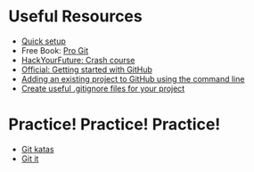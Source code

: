 # Useful Resources
<ul>
  <li><a href="https://github.com/HackTechGO/Command-Git/blob/master/git-setup.md">Quick setup</a></li>
  <li>Free Book: <a href="https://git-scm.com/book/en/v2">Pro Git</a></li>
  <li><a href="https://github.com/HackTechGO/Git">HackYourFuture: Crash course</a></li>
  <li><a href="https://help.github.com/en">Official: Getting started with GitHub</a></li>
  <li><a href="https://help.github.com/en/articles/adding-an-existing-project-to-github-using-the-command-line">Adding an existing project to GitHub using the command line </a></li>
  <li><a href="https://www.gitignore.io/">Create useful .gitignore files for your project</a></li>
</ul>

# Practice! Practice! Practice!
<ul>
  <li><a href="https://github.com/HackTechGO/git-katas" target="_blank">Git katas </a></li>
  <li><a href="https://github.com/HackTechGO/git-it-electron" target="_blank">Git it </a></li>
</ul>
